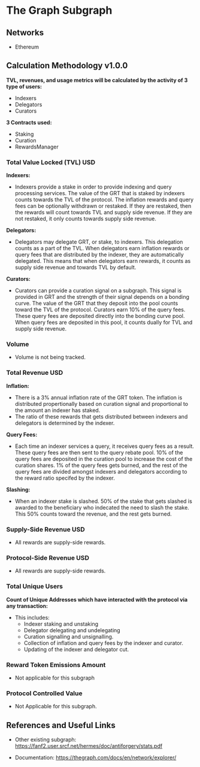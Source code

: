 # The Graph Subgraph

## Networks

- Ethereum

## Calculation Methodology v1.0.0

**TVL, revenues, and usage metrics will be calculated by the activity of 3 type of users:**

- Indexers
- Delegators
- Curators

**3 Contracts used:**

- Staking
- Curation
- RewardsManager

### Total Value Locked (TVL) USD

**Indexers:**

- Indexers provide a stake in order to provide indexing and query processing services. The value of the GRT that is staked by indexers counts towards the TVL of the protocol. The inflation rewards and query fees can be optionally withdrawn or restaked. If they are restaked, then the rewards will count towards TVL and supply side revenue. If they are not restaked, it only counts towards supply side revenue.

**Delegators:**

- Delegators may delegate GRT, or stake, to indexers. This delegation counts as a part of the TVL. When delegators earn inflation rewards or query fees that are distributed by the indexer, they are automatically delegated. This means that when delegators earn rewards, it counts as supply side revenue and towards TVL by default.

**Curators:**

- Curators can provide a curation signal on a subgraph. This signal is provided in GRT and the strength of their signal depends on a bonding curve. The value of the GRT that they deposit into the pool counts toward the TVL of the protocol. Curators earn 10% of the query fees. These query fees are deposited directly into the bonding curve pool. When query fees are deposited in this pool, it counts dually for TVL and supply side revenue.

### Volume

- Volume is not being tracked.

### Total Revenue USD

**Inflation:**

- There is a 3% annual inflation rate of the GRT token. The inflation is distributed propertionally based on curation signal and proportional to the amount an indexer has staked.
- The ratio of these rewards that gets distributed between indexers and delegators is determined by the indexer.

**Query Fees:**

- Each time an indexer services a query, it receives query fees as a result. These query fees are then sent to the query rebate pool. 10% of the query fees are deposited in the curation pool to increase the cost of the curation shares. 1% of the query fees gets burned, and the rest of the query fees are divided amongst indexers and delegators according to the reward ratio specifed by the indexer.

**Slashing:**

- When an indexer stake is slashed. 50% of the stake that gets slashed is awarded to the beneficiary who indecated the need to slash the stake. This 50% counts toward the revenue, and the rest gets burned.

### Supply-Side Revenue USD

- All rewards are supply-side rewards.

### Protocol-Side Revenue USD

- All rewards are supply-side rewards.

### Total Unique Users

**Count of Unique Addresses which have interacted with the protocol via any transaction:**

- This includes:
  - Indexer staking and unstaking
  - Delegator delegating and undelegating
  - Curation signalling and unsignalling.
  - Collection of inflation and query fees by the indexer and curator.
  - Updating of the indexer and delegator cut.

### Reward Token Emissions Amount

- Not applicable for this subgraph

### Protocol Controlled Value

- Not Applicable for this subgraph.

## References and Useful Links

- Other existing subgraph: https://fanf2.user.srcf.net/hermes/doc/antiforgery/stats.pdf

- Documentation: https://thegraph.com/docs/en/network/explorer/
